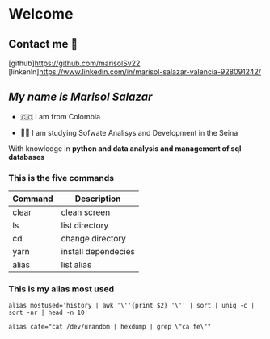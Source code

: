 # Welcome

## Contact me 📲
[github]https://github.com/marisolSv22
[linkenln]https://www.linkedin.com/in/marisol-salazar-valencia-928091242/


## _My name is Marisol Salazar_

- 🇨🇴 I am from Colombia

- 👩‍🎓 I am studying Sofwate Analisys and Development in the Seina

With knowledge in **python and data analysis and management of sql databases**

### This is the five commands

| Command | Description         |
| ------- | -----------         |
| clear   | clean screen        |
|  ls     | list directory      |
|  cd     | change directory    |
| yarn    | install dependecies |
| alias   | list alias          |

### This is my alias most used

``` alias mostused='history | awk '\''{print $2} '\'' | sort | uniq -c | sort -nr | head -n 10' ```

``` alias cafe="cat /dev/urandom | hexdump | grep \"ca fe\"" ```
